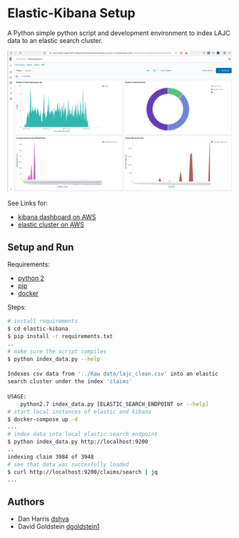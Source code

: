 # Elastic-Kibana Setup

A Python simple python script and development environment to index LAJC data to an elastic search cluster.

![dashboard](./imgs/dashboard.png)

See Links for:

- [kibana dashboard on AWS](https://bit.ly/2oCCaAw)
- [elastic cluster on AWS]( https://search-lajc-wage-theft-oiaka2yn2mw4onwkkslm4oy4pa.us-east-1.es.amazonaws.com)

## Setup and Run

Requirements:

- [python 2](https://www.python.org/downloads/release/python-2716/)
- [pip](https://pip.pypa.io/en/stable/installing/)
- [docker](https://docs.docker.com/install/linux/docker-ce/ubuntu/)

Steps:

```bash
# install requirements
$ cd elastic-kibana
$ pip install -r requirements.txt
..
# make sure the script compiles
$ python index_data.py --help

Indexes csv data from '../Raw data/lajc_clean.csv' into an elastic 
search cluster under the index 'claims'

USAGE: 
	python2.7 index_data.py [ELASTIC_SEARCH_ENDPOINT or --help]
# start local instances of elastic and kibana
$ docker-compose up -d
...
# index data into local elastic search endpoint
$ python index_data.py http://localhost:9200
..
indexing claim 3984 of 3948
# see that data was succesfully loaded
$ curl http://localhost:9200/claims/search | jq
...
```

## Authors

- Dan Harris [dshva](https://github.com/dshva)
- David Goldstein [dgoldstein1](https://github.com/dgoldstein1)

